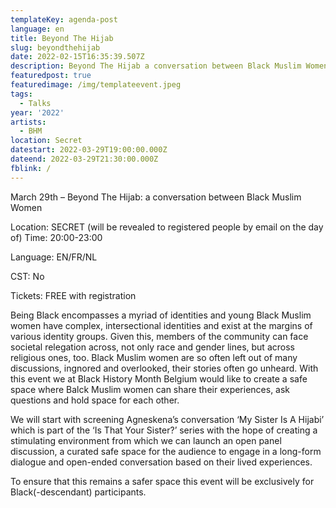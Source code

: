 ```yaml
---
templateKey: agenda-post
language: en
title: Beyond The Hijab
slug: beyondthehijab
date: 2022-02-15T16:35:39.507Z
description: Beyond The Hijab a conversation between Black Muslim Women
featuredpost: true
featuredimage: /img/templateevent.jpeg
tags:
  - Talks
year: '2022'
artists:
  - BHM
location: Secret
datestart: 2022-03-29T19:00:00.000Z
dateend: 2022-03-29T21:30:00.000Z
fblink: /
---
```


March 29th – Beyond The Hijab: a conversation between Black Muslim Women

Location: SECRET (will be revealed to registered people by email on the day of)
Time: 20:00-23:00

Language: EN/FR/NL

CST: No

Tickets: FREE with registration

Being Black encompasses a myriad of identities and young Black Muslim women have complex, intersectional identities and exist at the margins of various identity groups. Given this, members of the community can face societal relegation across, not only race and gender lines, but across religious ones, too. Black Muslim women are so often left out of many discussions, ingnored and overlooked, their stories often go unheard.
With this event we at Black History Month Belgium would like to create a safe space where Balck Muslim women can share their experiences, ask questions and hold space for each other.

We will start with screening Agneskena’s conversation ‘My Sister Is A Hijabi’ which is part of the ‘Is That Your Sister?’ series with the hope of creating a stimulating environment from which we can launch an open panel discussion, a curated safe space for the audience to engage in a long-form dialogue and open-ended conversation based on their lived experiences.

To ensure that this remains a safer space this event will be exclusively for Black(-descendant) participants.
